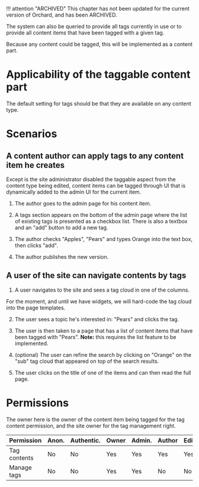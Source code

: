 !!! attention "ARCHIVED"
    This chapter has not been updated for the current version of Orchard, and has been ARCHIVED.

The system can also be queried to provide all tags currently in use or to provide all content items that have been tagged with a given tag.

Because any content could be tagged, this will be implemented as a content part.


# Applicability of the taggable content part
The default setting for tags should be that they are available on any content type.

# Scenarios

## A content author can apply tags to any content item he creates
Except is the site administrator disabled the taggable aspect from the content type being edited, content items can be tagged through UI that is dynamically added to the admin UI for the current item.

1. The author goes to the admin page for his content item.

2. A tags section appears on the bottom of the admin page where the list of existing tags is presented as a checkbox list. There is also a textbox and an "add" button to add a new tag.

3. The author checks "Apples", "Pears" and types Orange into the text box, then clicks "add".

4. The author publishes the new version.

## A user of the site can navigate contents by tags

1. A user navigates to the site and sees a tag cloud in one of the columns.

For the moment, and until we have widgets, we will hard-code the tag cloud into the page templates.

2. The user sees a topic he's interested in: "Pears" and clicks the tag.

3. The user is then taken to a page that has a list of content items that have been tagged with "Pears". **Note:** this requires the list feature to be implemented.

4. (optional) The user can refine the search by clicking on "Orange" on the "sub" tag cloud that appeared on top of the search results.

5. The user clicks on the title of one of the items and can then read the full page.

# Permissions

The owner here is the owner of the content item being tagged for the tag content permission, and the site owner for the tag management right.

Permission                                 | Anon. | Authentic. | Owner | Admin. | Author | Editor
------------------------------------------ | ----- | ---------- | ----- | ------ | ------ | ------
Tag contents                               | No    | No         | Yes   | Yes    | Yes    | Yes
Manage tags                                | No    | No         | Yes   | Yes    | No     | No
